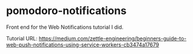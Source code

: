 # pomodoro-notifications
Front end for the Web Notifications tutorial I did.

Tutorial URL:
https://medium.com/zettle-engineering/beginners-guide-to-web-push-notifications-using-service-workers-cb3474a17679
